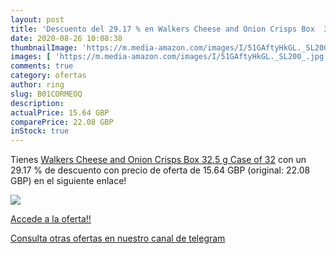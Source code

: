 ```yaml
---
layout: post
title: 'Descuento del 29.17 % en Walkers Cheese and Onion Crisps Box  32.'
date: 2020-08-26 10:08:38
thumbnailImage: 'https://m.media-amazon.com/images/I/51GAftyHkGL._SL200_.jpg'
images: [ 'https://m.media-amazon.com/images/I/51GAftyHkGL._SL200_.jpg' ]
comments: true
category: ofertas
author: ring
slug: B01CORMEOQ
description:
actualPrice: 15.64 GBP
comparePrice: 22.08 GBP
inStock: true
---
```


Tienes [Walkers Cheese and Onion Crisps Box  32.5 g  Case of 32](https://www.amazon.com/dp/B01CORMEOQ/?tag=redken08-20) con un 29.17 % de descuento con precio de oferta de 15.64 GBP (original: 22.08 GBP) en el siguiente enlace!

[![](https://m.media-amazon.com/images/I/51GAftyHkGL._SL200_.jpg)](https://www.amazon.com/dp/B01CORMEOQ/?tag=redken08-20)

[Accede a la oferta!!](https://www.amazon.com/dp/B01CORMEOQ/?tag=redken08-20)

[Consulta otras ofertas en nuestro canal de telegram](https://t.me/s/ofertas25)
